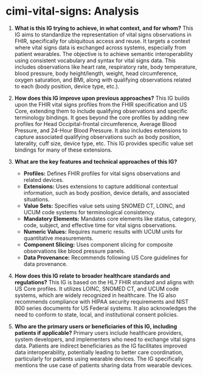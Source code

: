# cimi-vital-signs: Analysis

1. **What is this IG trying to achieve, in what context, and for whom?** This IG aims to standardize the representation of vital signs observations in FHIR, specifically for ubiquitous access and reuse. It targets a context where vital signs data is exchanged across systems, especially from patient wearables. The objective is to achieve semantic interoperability using consistent vocabulary and syntax for vital signs data. This includes observations like heart rate, respiratory rate, body temperature, blood pressure, body height/length, weight, head circumference, oxygen saturation, and BMI, along with qualifying observations related to each (body position, device type, etc.).

2. **How does this IG improve upon previous approaches?** This IG builds upon the FHIR vital signs profiles from the FHIR specification and US Core, extending them to include qualifying observations and specific terminology bindings. It goes beyond the core profiles by adding new profiles for Head Occipital-frontal circumference, Average Blood Pressure, and 24-Hour Blood Pressure. It also includes extensions to capture associated qualifying observations such as body position, laterality, cuff size, device type, etc. This IG provides specific value set bindings for many of these extensions.

3. **What are the key features and technical approaches of this IG?**
    *   **Profiles:** Defines FHIR profiles for vital signs observations and related devices.
    *   **Extensions:** Uses extensions to capture additional contextual information, such as body position, device details, and associated situations.
    *   **Value Sets:** Specifies value sets using SNOMED CT, LOINC, and UCUM code systems for terminological consistency.
    *   **Mandatory Elements:** Mandates core elements like status, category, code, subject, and effective time for vital signs observations.
    *   **Numeric Values:** Requires numeric results with UCUM units for quantitative measurements.
    *   **Component Slicing:** Uses component slicing for composite observations like blood pressure panels.
    *   **Data Provenance:** Recommends following US Core guidelines for data provenance.

4. **How does this IG relate to broader healthcare standards and regulations?** This IG is based on the HL7 FHIR standard and aligns with US Core profiles. It utilizes LOINC, SNOMED CT, and UCUM code systems, which are widely recognized in healthcare. The IG also recommends compliance with HIPAA security requirements and NIST 800 series documents for US Federal systems. It also acknowledges the need to conform to state, local, and institutional consent policies.

5. **Who are the primary users or beneficiaries of this IG, including patients if applicable?** Primary users include healthcare providers, system developers, and implementers who need to exchange vital signs data. Patients are indirect beneficiaries as the IG facilitates improved data interoperability, potentially leading to better care coordination, particularly for patients using wearable devices. The IG specifically mentions the use case of patients sharing data from wearable devices.
